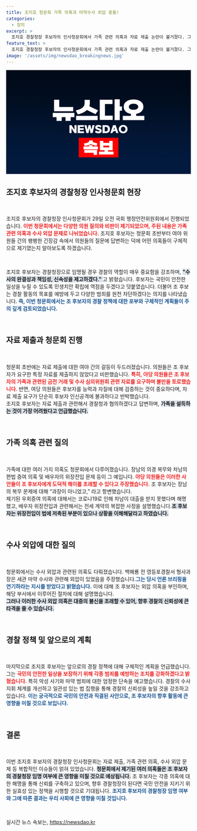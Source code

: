 ```yaml
---
title: 조지호 청문회 가족 의혹과 마약수사 외압 충돌!
categories:
  - 정치
excerpt: >
  조지호 경찰청장 후보자의 인사청문회에서 가족 관련 의혹과 자료 제출 논란이 불거졌다. 그는 경찰의 책임성과 범죄 예방 강화에 대한 포부를 밝히며 각종 비판에 대응했지만, 불법 외압과 아빠 찬스’ 의혹은 여전히 남아 논란이 가중되고 있다. 과연 그가 경찰청장으로 적합할까? 클릭해서 자세한 내용을 확인해보세요!
feature_text: >
  조지호 경찰청장 후보자의 인사청문회에서 가족 관련 의혹과 자료 제출 논란이 불거졌다. 그는 경찰의 책임성과 범죄 예방 강화에 대한 포부를 밝히며 각종 비판에 대응했지만, 불법 외압과 아빠 찬스’ 의혹은 여전히 남아 논란이 가중되고 있다. 과연 그가 경찰청장으로 적합할까? 클릭해서 자세한 내용을 확인해보세요!
image: '/assets/img/newsdao_breakingnews.jpg'
---
```


<p><img src="/assets/img/newsdao_breakingnews.jpg" alt="ontimetimes 속보" /></p>

<h2 data-ke-size="size26">조지호 후보자의 경찰청장 인사청문회 현장</h2>

<p data-ke-size="size16">&nbsp;</p>

<p>조지호 후보자의 경찰청장 인사청문회가 29일 오전 국회 행정안전위원회에서 진행되었습니다. <b><span style="color: #ee2323;">이번 청문회에서는 다양한 의원 질의와 비판이 제기되었으며, 주된 내용은 가족 관련 의혹과 수사 외압 문제로 나뉘었습니다.</span></b> 조지호 후보자는 청문회 초반부터 여야 위원들 간의 팽팽한 긴장감 속에서 의원들의 질문에 답변하는 덕에 어떤 의혹들이 구체적으로 제기였는지 알아보도록 하겠습니다. </p>

<p data-ke-size="size16">&nbsp;</p>

<p>조지호 후보자는 경찰청장으로 임명될 경우 경찰의 역할이 매우 중요함을 강조하며, <b><span style="background-color: #21538527;">"수사의 완결성과 책임성, 신속성을 제고하겠다." </span></b>고 밝혔습니다. 후보자는 국민이 안전한 일상을 누릴 수 있도록 민생치안 확립에 역점을 두겠다고 덧붙였습니다. 더불어 조 후보는 경찰 활동의 목표를 예방에 두고 다양한 범죄를 원천 차단하겠다는 의지를 나타냈습니다. <b><span style="color: #1a5490;">즉, 이번 청문회에서는 조 후보자의 경찰 정책에 대한 포부와 구체적인 계획들이 주의 깊게 검토되었습니다.</span></b> </p>

<p data-ke-size="size16">&nbsp;</p>

<h2 data-ke-size="size26">자료 제출과 청문회 진행</h2>

<p data-ke-size="size16">&nbsp;</p>

<p>청문회 초반에는 자료 제출에 대한 여야 간의 갈등이 두드러졌습니다. 의원들은 조 후보자가 요구한 특정 자료를 제출하지 않았다고 비판했습니다. <b><span style="color: #ee2323;">특히, 야당 의원들은 조 후보자의 가족과 관련된 금전 거래 및 수사 심의위원회 관련 자료를 요구하며 불만을 토로했습니다.</span></b> 반면, 여당 의원들은 후보자를 능력과 자질에 대해 검증하는 것이 중요하다며, 자료 제출 요구가 단순히 후보자 인신공격에 불과하다고 반박했습니다.<br>  조지호 후보자는 자료 제출과 관련해서 경찰청과 협의하겠다고 답변하며, <b><span style="background-color: #21538527;">가족을 설득하는 것이 가장 어려웠다고 언급했습니다.</span></b></p>

<p data-ke-size="size16">&nbsp;</p>

<h2 data-ke-size="size26">가족 의혹 관련 질의</h2>

<p data-ke-size="size16">&nbsp;</p>

<p>가족에 대한 여러 가지 의혹도 청문회에서 다루어졌습니다. 장남의 의경 복무와 차남의 편법 증여 의혹 및 배우자의 위장전입 문제 등이 그 예입니다. <b><span style="color: #ee2323;">야당 의원들은 이러한 사안들이 조 후보자에게 도덕적 해이를 초래할 수 있다고 주장했습니다.</span></b> 조 후보자는 장남의 복무 문제에 대해 “과장이 아니었고,” 라고 항변했습니다.<br> 제기된 우회증여 의혹에 대해서는 코로나19로 인해 차남이 대출을 받지 못했다며 해명했고, 배우자 위장전입과 관련해서는 전세 계약의 복잡한 사정을 설명했습니다.<b><span style="background-color: #21538527;">조 후보자는 위장전입이 법에 저촉된 부분이 있으나 상황을 이해해달라고 하였습니다.</span></b></p>

<p data-ke-size="size16">&nbsp;</p>

<h2 data-ke-size="size26">수사 외압에 대한 질의</h2>

<p data-ke-size="size16">&nbsp;</p>

<p>청문회에서는 수사 외압과 관련된 의혹도 다뤄졌습니다. 백해룡 전 영등포경찰서 형사과장은 세관 마약 수사와 관련해 외압이 있었음을 주장했습니다.<b><span style="color: #1a5490;">그는 당시 언론 브리핑을 연기하라는 지시를 받았다고 밝혔습니다.</span></b> 이에 대해 조 후보자는 외압 의혹을 부인하며, 해당 부서에서 이루어진 절차에 대해 설명했습니다.<br> <b><span style="background-color: #21538527;">그러나 이러한 수사 외압 의혹은 대중의 불신을 초래할 수 있어, 향후 경찰의 신뢰성에 큰 타격을 줄 수 있습니다.</span></b></p>

<p data-ke-size="size16">&nbsp;</p>

<h2 data-ke-size="size26">경찰 정책 및 앞으로의 계획</h2>

<p data-ke-size="size16">&nbsp;</p>

<p>마지막으로 조지호 후보자는 앞으로의 경찰 정책에 대해 구체적인 계획을 언급했습니다. 그는 <b><span style="color: #ee2323;">국민의 안전한 일상을 보장하기 위해 각종 범죄를 예방하는 조치를 강화하겠다고 밝혔습니다.</span></b> 특히 악성 사기와 마약 범죄에 대한 엄정한 단속을 예고했습니다. 경찰의 수사 지휘 체계를 개선하고 일관성 있는 법 집행을 통해 경찰의 신뢰성을 높일 것을 강조하고 있습니다. <b><span style="color: #1a5490;">이는 궁극적으로 국민의 안전과 직결된 사안으로, 조 후보자의 향후 활동에 큰 영향을 미칠 것으로 보입니다.</span></b></p>

<p data-ke-size="size16">&nbsp;</p> 

<h2 data-ke-size="size26">결론</h2>

<p data-ke-size="size16">&nbsp;</p>

<p>이번 조지호 후보자의 경찰청장 인사청문회는 자료 제출, 가족 관련 의혹, 수사 외압 문제 등 복합적인 이슈들이 얽혀 있었습니다. <b><span style="background-color: #21538527;">청문회에서 제기된 여러 의혹들은 조 후보자의 경찰청장 임명 여부에 큰 영향을 미칠 것으로 예상됩니다.</span></b> 조 후보자는 각종 의혹에 대한 해명을 통해 신뢰를 구축하고 있으며, 향후 경찰청장이 된다면 국민 안전을 지키기 위한 실효성 있는 정책을 시행할 것으로 기대됩니다. <b><span style="color: #1a5490;">조지호 후보자의 경찰청장 임명 여부와 그에 따른 결과는 우리 사회에 큰 영향을 미칠 것입니다.</span></b> </p>

<p data-ke-size="size16">&nbsp;</p>
실시간 뉴스 속보는, <a href="https://newsdao.kr" rel="dofollow">https://newsdao.kr</a>


